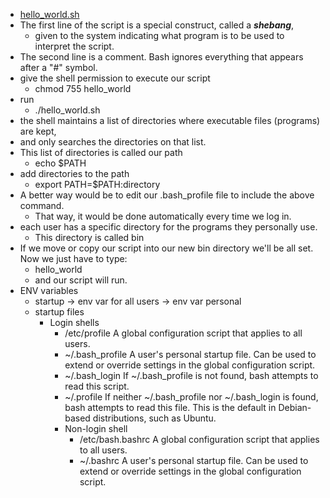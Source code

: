 - [hello_world.sh](hello_world.sh)
- The first line of the script is a special construct, called a ***shebang***, 
  - given to the system indicating what program is to be used to interpret the script.
- The second line is a comment. Bash ignores everything that appears after a "#" symbol. 
- give the shell permission to execute our script
  - chmod 755 hello_world
- run
  - ./hello_world.sh
- the shell maintains a list of directories where executable files (programs) are kept, 
- and only searches the directories on that list.
- This list of directories is called our path
  - echo $PATH
- add directories to the path
  - export PATH=$PATH:directory
- A better way would be to edit our .bash_profile file to include the above command. 
  - That way, it would be done automatically every time we log in.
- each user has a specific directory for the programs they personally use. 
  - This directory is called bin
- If we move or copy our script into our new bin directory we'll be all set. Now we just have to type:
  - hello_world
  - and our script will run.
- ENV variables
  - startup -> env var for all users -> env var personal
  - startup files
    - Login shells
      - /etc/profile	A global configuration script that applies to all users.
      - ~/.bash_profile	A user's personal startup file. Can be used to extend or override settings in the global configuration script.
      - ~/.bash_login	If ~/.bash_profile is not found, bash attempts to read this script.
      - ~/.profile	If neither ~/.bash_profile nor ~/.bash_login is found, bash attempts to read this file. This is the default in Debian-based distributions, such as Ubuntu.
      - Non-login shell
        - /etc/bash.bashrc	A global configuration script that applies to all users.
        - ~/.bashrc	A user's personal startup file. Can be used to extend or override settings in the global configuration script.
